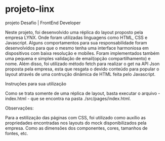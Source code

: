 # projeto-linx
projeto Desafio | FrontEnd Developer

Neste projeto, foi desenvolvido uma réplica do layout proposto pela empresa LYNX. Onde foram utilizadas linguagens como HTML, CSS e Javascript.
Alguns comportamentos para sua responsabilidade foram desenvolvidos para que o mesmo tenha uma interface harmoniosa em dispositivos com baixa resolução e mobiles.
Foram implementados também uma pequena e simples validação de email(opção compartilhamento) e nome. Além disso, foi utilizado método fetch para realizar o get na API Json proposta pela empresa, 
esta que resgata o devido conteúdo para popular o layout através de uma contrução dinâmica de HTML feita pelo Javascript.

Instruções para sua utilização

Como se trata somente de uma réplica de layout, basta executar o arquivo - index.html - que se encontra na pasta ./src/pages/index.html.

Observações:

Para a estilização das páginas com CSS, foi utilizado como auxílio as propriedades encontradas nos layouts do mock disponibilizados pela empresa. Como as dimensões dos componentes, cores, tamanhos de fontes, etc.
